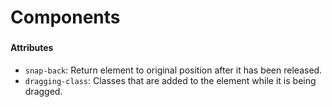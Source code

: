 # Components

### <dnd-drag />
#### Attributes
- `snap-back`: Return element to original position after it has been released.
- `dragging-class`: Classes that are added to the element while it is being dragged.


### <drag-content />


### <dragging-content />

### <dragging-placeholder />

### <drop-zone />